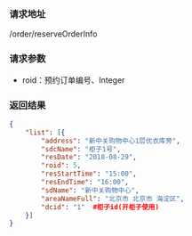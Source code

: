 ### 请求地址

/order/reserveOrderInfo

### 请求参数
 
* roid：预约订单编号、Integer

### 返回结果

```json
{
    "list": [{
        "address": "新中关购物中心1层优衣库旁", 
        "sdcName": "柜子1号",
        "resDate": "2018-08-29",
        "roid": 5,
        "resStartTime": "15:00",
        "resEndTime": "16:00",
        "sdName": "新中关购物中心",
        "areaNameFull": "北京市 北京市 海淀区",
        "dcid": "1"  #柜子id(开柜子使用)
    }]
}
```
